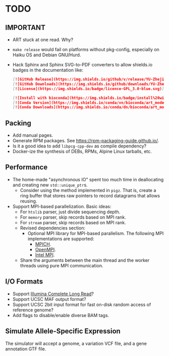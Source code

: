 # TODO

## IMPORTANT

- ART stuck at one read. Why?
- `make release` would fail on platforms without pkg-config, especially on Haiku OS and Debian GNU/Hurd.
- Hack Sphinx and Sphinx SVG-to-PDF converters to allow shields.io badges in the documentation like:

  ```markdown
  [![GitHub Release](https://img.shields.io/github/v/release/YU-Zhejian/art_modern)](https://github.com/YU-Zhejian/art_modern/)
  [![GitHub Downloads](https://img.shields.io/github/downloads/YU-Zhejian/art_modern/total.svg)](https://github.com/YU-Zhejian/art_modern/releases/)
  [![License](https://img.shields.io/badge/licence-GPL_3.0-blue.svg)](https://www.gnu.org/licenses/)
  
  [![Install with bioconda](https://img.shields.io/badge/install%20with-bioconda-brightgreen.svg)](http://bioconda.github.io/recipes/art_modern/README.html)
  [![Conda Version](https://img.shields.io/conda/vn/bioconda/art_modern)](https://anaconda.org/bioconda/art_modern)
  [![Conda Downloads](https://img.shields.io/conda/dn/bioconda/art_modern)](https://anaconda.org/bioconda/art_modern)
  ```

## Packing

- Add manual pages.
- Generate RPM packages. See <https://rpm-packaging-guide.github.io/>.
- Is it a good idea to add `libpcg-cpp-dev` as compile dependency?
- Docker-ize the synthesis of DEBs, RPMs, Alpine Linux tarballs, etc.

## Performance

- The home-made "asynchronous IO" spent too much time in deallocating and creating new `std::unique_ptr`s.
  - Consider using the method implemented in `pigz`. That is, create a ring buffer that stores raw pointers to record datagrams that allows reusing.
- Support MPI-based parallelization. Basic ideas:
  - For `htslib` parser, just divide sequencing depth.
  - For `memory` parser, skip records based on MPI rank.
  - For `stream` parser, skip records based on MPI rank.
  - Revised dependencies section:
    - Optional MPI library for MPI-based parallelism. The following MPI implementations are supported:
      - [MPICH](https://www.mpich.org/).
      - [OpenMPI](https://www.open-mpi.org/).
      - [Intel MPI](https://www.intel.com/content/www/us/en/developer/tools/oneapi/mpi-library.html).
  - Share the arguments between the main thread and the worker threads using pure MPI communication.

## I/O Formats

- Support [Illumina Complete Long Read](https://www.illumina.com/products/by-brand/complete-long-reads-portfolio.html)?
- Support UCSC MAF output format?
- Support UCSC 2bit input format for fast on-disk random access of reference genome?
- Add flags to disable/enable diverse BAM tags.

## Simulate Allele-Specific Expression

The simulator will accept a genome, a variation VCF file, and a gene annotation GTF file.
